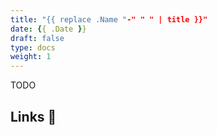 ```yaml
---
title: "{{ replace .Name "-" " " | title }}"
date: {{ .Date }}
draft: false
type: docs
weight: 1
---
```


TODO

## Links 🔗
